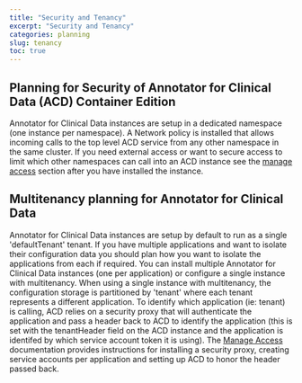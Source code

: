 ```yaml
---
title: "Security and Tenancy"
excerpt: "Security and Tenancy"
categories: planning
slug: tenancy
toc: true
---
```

## Planning for Security of Annotator for Clinical Data (ACD) Container Edition

Annotator for Clinical Data instances are setup in a dedicated namespace (one instance per namespace).  A Network policy is installed that allows incoming calls to the top level ACD service from any other namespace in the same cluster.  If you need external access or want to secure access to limit which other namespaces can call into an ACD instance see the [manage access](../../security/manage-access/#network-policies-with-acd) section after you have installed the instance.

## Multitenancy planning for Annotator for Clinical Data

Annotator for Clinical Data instances are setup by default to run as a single 'defaultTenant' tenant.  If you have multiple applications and want to isolate their configuration data you should plan how you want to isolate the applications from each if required.  You can install multiple Annotator for Clinical Data instances (one per application) or configure a single instance with multitenancy.  When using a single instance with multitenancy, the configuration storage is partitioned by 'tenant' where each tenant represents a different application.  To identify which application (ie: tenant) is calling, ACD relies on a security proxy that will authenticate the application and pass a header back to ACD to identify the application (this is set with the tenantHeader field on the ACD instance and the application is identifed by which service account token it is using).   The [Manage Access](../../security/manage-access) documentation provides instructions for installing a security proxy, creating service accounts per application and setting up ACD to honor the header passed back.
